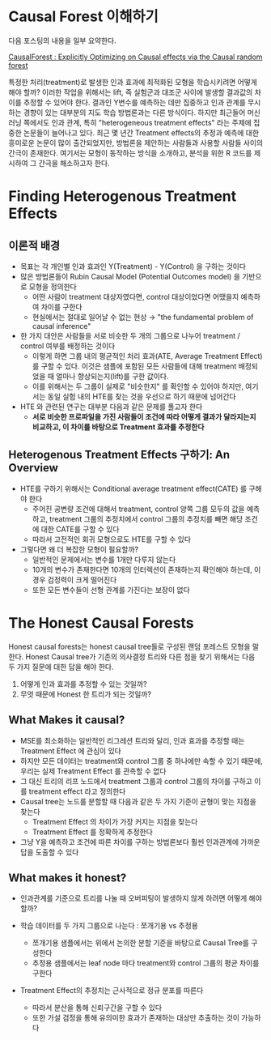 # Causal Forest 이해하기

다음 포스팅의 내용을 일부 요약한다.

[CausalForest : Explicitly Optimizing on Causal effects via the Causal random forest](https://www.markhw.com/blog/causalforestintro)

특정한 처리(treatment)로 발생한 인과 효과에 최적화된 모형을 학습시키려면 어떻게 해야 할까? 
이러한 작업을 위해서는 lift, 즉 실험군과 대조군 사이에 발생할 결과값의 차이를 추정할 수 있어야 한다. 
결과인 Y변수를 예측하는 데만 집중하고 인과 관계를 무시하는 경향이 있는 대부분의 지도 학습 방법론과는 다른 방식이다. 
하지만 최근들어 머신러닝 쪽에서도 인과 관계, 특히 "heterogeneous treatment effects" 라는 주제에 집중한 논문들이 늘어나고 있다. 
최근 몇 년간 Treatment effects의 추정과 예측에 대한 흥미로운 논문이 많이 출간되었지만, 방법론을 제안하는 사람들과 사용할 사람들 사이의 간극이 존재한다. 
여기서는 모형이 동작하는 방식을 소개하고, 분석을 위한 R 코드를 제시하여 그 간극을 해소하고자 한다.

# Finding Heterogenous Treatment Effects

## 이론적 배경

- 목표는 각 개인별 인과 효과인 Y(Treatment) - Y(Control) 을 구하는 것이다
- 많은 방법론들이 Rubin Causal Model (Potential Outcomes model) 을 기반으로 모형을 정의한다
    - 어떤 사람이 treatment 대상자였다면, control 대상이었다면 어땠을지 예측하여 차이를 구한다
    - 현실에서는 절대로 일어날 수 없는 현상 → "the fundamental problem of causal inference"
- 한 가지 대안은 사람들을 서로 비슷한 두 개의 그룹으로 나누어 treatment / control 여부를 배정하는 것이다
    - 이렇게 하면 그룹 내의 평균적인 처리 효과(ATE, Average Treatment Effect)를 구할 수 있다. 이것은 샘플에 포함된 모든 사람들에 대해 treatment 배정되었을 때 얼마나 향상되는지(lift)를 구한 값이다.
    - 이를 위해서는 두 그룹이 실제로 "비슷한지" 를 확인할 수 있어야 하지만, 여기서는 동일 실험 내의 HTE를 찾는 것을 우선으로 하기 때문에 넘어간다
- HTE 와 관련된 연구는 대부분 다음과 같은 문제를 풀고자 한다
    - **서로 비슷한 프로파일을 가진 사람들이 조건에 따라 어떻게 결과가 달라지는지 비교하고, 이 차이를 바탕으로 Treatment 효과를 추정한다**

## Heterogenous Treatment Effects 구하기: An Overview

- HTE를 구하기 위해서는 Conditional average treatment effect(CATE) 를 구해야 한다
    - 주어진 공변량 조건에 대해서 treatment, control 양쪽 그룹 모두의 값을 예측하고, treatment 그룹의 추정치에서 control 그룹의 추정치를 빼면 해당 조건에 대한 CATE를 구할 수 있다
    - 따라서 고전적인 회귀 모형으로도 HTE를 구할 수 있다
- 그렇다면 왜 더 복잡한 모형이 필요할까?
    - 일반적인 문제에서는 변수를 1개만 다루지 않는다
    - 10개의 변수가 존재한다면 10개의 인터렉션이 존재하는지 확인해야 하는데, 이 경우 검정력이 크게 떨어진다
    - 또한 모든 변수들이 선형 관계를 가진다는 보장이 없다

# The Honest Causal Forests

Honest causal forests는 honest causal tree들로 구성된 랜덤 포레스트 모형을 말한다. 
Honest Causal tree가 기존의 의사결정 트리와 다른 점을 찾기 위해서는 다음 두 가지 질문에 대한 답을 해야 한다. 

1. 어떻게 인과 효과를 추정할 수 있는 것일까?
2. 무엇 때문에 Honest 한 트리가 되는 것일까?

## What Makes it causal?

- MSE를 최소화하는 일반적인 리그레션 트리와 달리, 인과 효과를 추정할 때는 Treatment Effect 에 관심이 있다
- 하지만 모든 데이터는 treatment와 control 그룹 중 하나에만 속할 수 있기 때문에, 우리는 실제 Treatment Effect 를 관측할 수 없다
- 그 대신 트리의 리프 노드에서 treatment 그룹과 control 그룹의 차이를 구하고 이를 treatment effect 라고 정의한다
- Causal tree는 노드를 분할할 때 다음과 같은 두 가지 기준이 균형이 맞는 지점을 찾는다
    - Treatment Effect 의 차이가 가장 커지는 지점을 찾는다
    - Treatment Effect 를 정확하게 추정한다
- 그냥 Y을 예측하고 조건에 따른 차이를 구하는 방법론보다 훨씬 인과관계에 가까운 답을 도출할 수 있다

## What makes it honest?

- 인과관계를 기준으로 트리를 나눌 때 오버피팅이 발생하지 않게 하려면 어떻게 해야 할까?
- 학습 데이터를 두 가지 그룹으로 나눈다 : 쪼개기용 vs 추정용
    - 쪼개기용 샘플에서는 위에서 논의한 분할 기준을 바탕으로 Causal Tree를 구성한다
    - 추정용 샘플에서는 leaf node 마다 treatment와 control 그룹의 평균 차이를 구한다


- Treatment Effect의 추정치는 근사적으로 정규 분포를 따른다
    - 따라서 분산을 통해 신뢰구간을 구할 수 있다
    - 또한 가설 검정을 통해 유의미한 효과가 존재하는 대상만 추출하는 것이 가능하다
